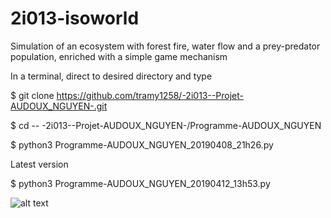 # 2i013-isoworld
Simulation of an ecosystem with forest fire, water flow and a prey-predator population, enriched with a simple game mechanism

In a terminal, direct to desired directory and type

$ git clone https://github.com/tramy1258/-2i013--Projet-AUDOUX_NGUYEN-.git

$ cd -- -2i013--Projet-AUDOUX_NGUYEN-/Programme-AUDOUX_NGUYEN

$ python3 Programme-AUDOUX_NGUYEN_20190408_21h26.py

Latest version

$ python3 Programme-AUDOUX_NGUYEN_20190412_13h53.py

![alt text](https://github.com/tramy1258/isoworld_final/Programme/?raw=true)
